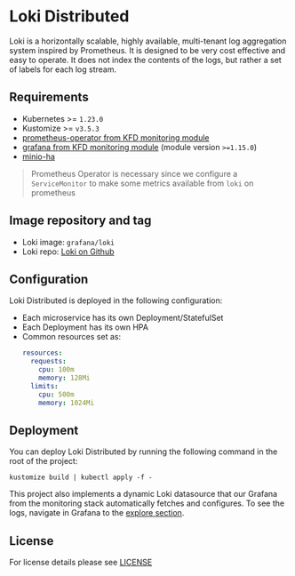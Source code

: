 # Loki Distributed

<!-- <KFD-DOCS> -->

Loki is a horizontally scalable, highly available, multi-tenant log aggregation system inspired by Prometheus.
It is designed to be very cost effective and easy to operate.
It does not index the contents of the logs, but rather a set of labels for each log stream.

## Requirements

- Kubernetes >= `1.23.0`
- Kustomize >= `v3.5.3`
- [prometheus-operator from KFD monitoring module][prometheus-operator]
- [grafana from KFD monitoring module][grafana] (module version `>=1.15.0`)
- [minio-ha](../minio-ha)

> Prometheus Operator is necessary since we configure a `ServiceMonitor` to make
> some metrics available from `loki` on prometheus

## Image repository and tag

* Loki image: `grafana/loki`
* Loki repo: [Loki on Github][loki-gh]

## Configuration

Loki Distributed is deployed in the following configuration:

- Each microservice has its own Deployment/StatefulSet
- Each Deployment has its own HPA
- Common resources set as:
    ```yaml
    resources:
      requests:
        cpu: 100m
        memory: 128Mi
      limits:
        cpu: 500m
        memory: 1024Mi
    ```

## Deployment

You can deploy Loki Distributed by running the following command in the root of
the project:

```shell
kustomize build | kubectl apply -f -
```

This project also implements a dynamic Loki datasource that our Grafana from the monitoring stack automatically fetches and configures.
To see the logs, navigate in Grafana to the [explore section][grafana-explore-doc].

<!-- Links -->

[prometheus-operator]: https://github.com/sighup-io/fury-kubernetes-monitoring/blob/master/katalog/prometheus-operator
[grafana]: https://github.com/sighup-io/fury-kubernetes-monitoring/blob/master/katalog/grafana
[grafana-explore-doc]: https://grafana.com/docs/grafana/latest/explore/
[loki-gh]: https://github.com/grafana/loki

<!-- </KFD-DOCS> -->

## License

For license details please see [LICENSE](../../LICENSE)
